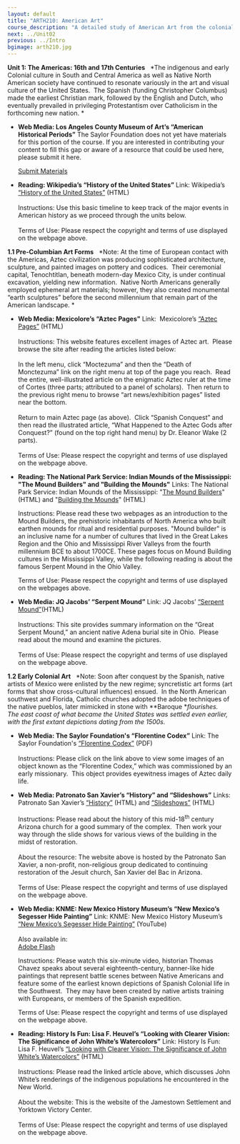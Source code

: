 ```yaml
---
layout: default
title: "ARTH210: American Art"
course_description: "A detailed study of American Art from the colonial era through the postwar twentieth century, with particular attention to the historical and cultural context of artwork in America."
next: ../Unit02
previous: ../Intro
bgimage: arth210.jpg
---
```

**Unit 1: The Americas: 16th and 17th Centuries** <span id="1"></span> 
*The indigenous and early Colonial culture in South and Central America
as well as Native North American society have continued to resonate
variously in the art and visual culture of the United States.  The
Spanish (funding Christopher Columbus) made the earliest Christian mark,
followed by the English and Dutch, who eventually prevailed in
privileging Protestantism over Catholicism in the forthcoming new
nation. *

-   **Web Media: Los Angeles County Museum of Art’s “American Historical
    Periods”**
    The Saylor Foundation does not yet have materials for this portion
    of the course. If you are interested in contributing your content to
    fill this gap or aware of a resource that could be used here, please
    submit it here.

    [Submit Materials](/contribute/)

-   **Reading: Wikipedia’s “History of the United States”**
    Link: Wikipedia’s [“History of the United
    States”](http://en.wikipedia.org/wiki/History_of_the_United_States)
    (HTML)  
        
     Instructions: Use this basic timeline to keep track of the major
    events in American history as we proceed through the units below.  
        
     Terms of Use: Please respect the copyright and terms of use
    displayed on the webpage above.

**1.1 Pre-Columbian Art Forms** <span id="1.1"></span> 
*Note: At the time of European contact with the Americas, Aztec
civilization was producing sophisticated architecture, sculpture, and
painted images on pottery and codices.  Their ceremonial capital,
Tenochtitlan, beneath modern-day Mexico City, is under continual
excavation, yielding new information.  Native North Americans generally
employed ephemeral art materials; however, they also created monumental
“earth sculptures” before the second millennium that remain part of the
American landscape. *

-   **Web Media: Mexicolore’s “Aztec Pages"**
    Link:  Mexicolore’s [“Aztec
    Pages”](http://www.mexicolore.co.uk/index.php?one=azt) (HTML)  
        
     Instructions: This website features excellent images of Aztec art. 
    Please browse the site after reading the articles listed below:  
        
     In the left menu, click “Moctezuma” and then the “Death of
    Monctezuma” link on the right menu at top of the page you reach. 
    Read the entire, well-illustrated article on the enigmatic Aztec
    ruler at the time of Cortes (three parts; attributed to a panel of
    scholars).  Then return to the previous right menu to browse “art
    news/exhibition pages” listed near the bottom.    
        
     Return to main Aztec page (as above).  Click “Spanish Conquest” and
    then read the illustrated article, “What Happened to the Aztec Gods
    after Conquest?” (found on the top right hand menu) by Dr. Eleanor
    Wake (2 parts).    
        
     Terms of Use: Please respect the copyright and terms of use
    displayed on the webpage above.

-   **Reading: The National Park Service: Indian Mounds of the
    Mississippi: "The Mound Builders" and "Building the Mounds"**
    Links: The National Park Service: Indian Mounds of the Mississippi:
    "[The Mound
    Builders](http://www.nps.gov/nr/travel/mounds/builders.htm)" (HTML)
    and "[Building the
    Mounds](http://www.nps.gov/nr/travel/mounds/mounds.htm)" (HTML)  
      
     Instructions: Please read these two webpages as an introduction to
    the Mound Builders, the prehistoric inhabitants of North America who
    built earthen mounds for ritual and residential purposes. "Mound
    builder" is an inclusive name for a number of cultures that lived in
    the Great Lakes Region and the Ohio and Mississippi River Valleys
    from the fourth millennium BCE to about 1700CE. These pages focus on
    Mound Building cultures in the Mississippi Valley, while the
    following reading is about the famous Serpent Mound in the Ohio
    Valley.  
      
     Terms of Use: Please respect the copyright and terms of use
    displayed on the webpages above.

-   **Web Media: JQ Jacobs’ “Serpent Mound”**
    Link: JQ Jacobs’ [“Serpent
    Mound”](http://www.jqjacobs.net/archaeo/serpent_mound.html)(HTML)  
        
     Instructions: This site provides summary information on the “Great
    Serpent Mound,” an ancient native Adena burial site in Ohio.  Please
    read about the mound and examine the pictures.  
        
     Terms of Use: Please respect the copyright and terms of use
    displayed on the webpage above.

**1.2 Early Colonial Art** <span id="1.2"></span> 
*Note: Soon after conquest by the Spanish, native artists of Mexico were
enlisted by the new regime; syncretistic art forms (art forms that show
cross-cultural influences) ensued.  In the North American southwest and
Florida, Catholic churches adopted the adobe techniques of the native
pueblos, later mimicked in stone with **Baroque **flourishes.  The east
coast of what became the United States was settled even earlier, with
the first extant depictions dating from the 1500s.*

-   **Web Media: The Saylor Foundation's “Florentine Codex”**
    Link: The Saylor Foundation's [“Florentine
    Codex”](https://resources.saylor.org/wwwresources/archived/site/wp-content/uploads/2011/06/Unit-1.2-Florentine-Codex.pdf)
    (PDF)  
        
     Instructions: Please click on the link above to view some images of
    an object known as the “Florentine Codex,” which was commissioned by
    an early missionary.  This object provides eyewitness images of
    Aztec daily life.

-   **Web Media: Patronato San Xavier’s “History” and “Slideshows”**
    Links: Patronato San Xavier’s
    [“History”](http://www.patronatosanxavier.org/preservation/history/)
    (HTML) and
    [“Slideshows”](http://www.patronatosanxavier.org/press-room/photo-gallery/) (HTML)  
        
     Instructions: Please read about the history of this
    mid-18<sup>th</sup> century Arizona church for a good summary of the
    complex.  Then work your way through the slide shows for various
    views of the building in the midst of restoration.   
        
     About the resource: The website above is hosted by the Patronato
    San Xavier, a non-profit, non-religious group dedicated to
    continuing restoration of the Jesuit church, San Xavier del Bac in
    Arizona.  
        
     Terms of Use: Please respect the copyright and terms of use
    displayed on the webpage above.

-   **Web Media: KNME: New Mexico History Museum’s “New Mexico’s
    Segesser Hide Painting”**
    Link: KNME: New Mexico History Museum’s [“New Mexico’s Segesser Hide
    Painting”](http://www.youtube.com/watch?v=2w5t5OhSPyE) (YouTube)  
        
     Also available in:  
     [Adobe
    Flash](https://web.archive.org/web/20120817010320/http://portal.knme.org/program/moments-in-time/)  
      
     Instructions: Please watch this six-minute video, historian Thomas
    Chavez speaks about several eighteenth-century, banner-like hide
    paintings that represent battle scenes between Native Americans and
    feature some of the earliest known depictions of Spanish Colonial
    life in the Southwest.  They may have been created by native artists
    training with Europeans, or members of the Spanish expedition.   
      
     Terms of Use: Please respect the copyright and terms of use
    displayed on the webpage above.

-   **Reading: History Is Fun: Lisa F. Heuvel’s “Looking with Clearer
    Vision: The Significance of John White’s Watercolors”**
    Link: History Is Fun: Lisa F. Heuvel’s [“Looking with Clearer
    Vision: The Significance of John White’s
    Watercolors”](http://historyisfun.org/Significance-of-John-White.htm)
    (HTML)  
        
     Instructions: Please read the linked article above, which discusses
    John White’s renderings of the indigenous populations he encountered
    in the New World.  
        
     About the website: This is the website of the Jamestown Settlement
    and Yorktown Victory Center.  
        
     Terms of Use: Please respect the copyright and terms of use
    displayed on the webpage above.


